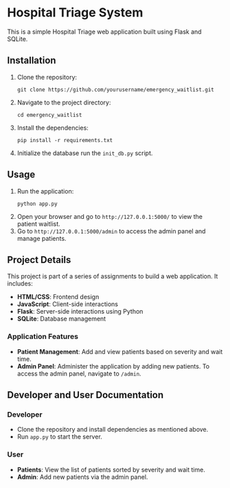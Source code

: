 # Hospital Triage System

This is a simple Hospital Triage web application built using Flask and SQLite.

## Installation

1. Clone the repository:
    ```
    git clone https://github.com/yourusername/emergency_waitlist.git
    ```
2. Navigate to the project directory:
    ```
    cd emergency_waitlist
    ```
3. Install the dependencies:
    ```
    pip install -r requirements.txt
    ```
4. Initialize the database run the `init_db.py` script.
    

## Usage

1. Run the application:
    ```
    python app.py
    ```
2. Open your browser and go to `http://127.0.0.1:5000/` to view the patient waitlist.
3. Go to `http://127.0.0.1:5000/admin` to access the admin panel and manage patients.

## Project Details

This project is part of a series of assignments to build a web application. It includes:

- **HTML/CSS**: Frontend design
- **JavaScript**: Client-side interactions
- **Flask**: Server-side interactions using Python
- **SQLite**: Database management

### Application Features

- **Patient Management**: Add and view patients based on severity and wait time.
- **Admin Panel**: Administer the application by adding new patients. To access the admin panel, navigate to `/admin`.

## Developer and User Documentation

### Developer

- Clone the repository and install dependencies as mentioned above.
- Run `app.py` to start the server.

### User

- **Patients**: View the list of patients sorted by severity and wait time.
- **Admin**: Add new patients via the admin panel.
